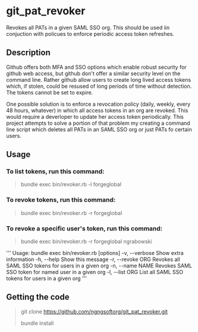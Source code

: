 # git_pat_revoker
Revokes all PATs in a given SAML SSO org. This should be used iin conjuction with policues to enforce periodic access token refreshes.

## Description
Github offers both MFA and SSO options which enable robust security for github web access, but github don't offer a similar security level on the command line. Rather github allow users to create long lived access tokens which, if stolen, could be resused of long periods of time without detection. The tokens cannot be set to expire.

One possible solution is to enforce a revocation policy (daily, weekly, every 48 hours, whatever) in which all access tokens in an org are revoked. This would require a deverloper to update her access token periodically. This project attempts to solve a portion of that problem my creating a command line script which deletes all PATs in an SAML SSO org or just PATs fo certain users.

## Usage
### To list tokens, run this command:
> bundle exec bin/revoker.rb -l forgeglobal
### To revoke tokens, run this command:
> bundle exec bin/revoker.rb -r forgeglobal
### To revoke a specific user's token, run this command:
> bundle exec bin/revoker.rb -r forgeglobal ngrabowski

'''
Usage: bundle exec bin/revoker.rb [options]
   -v, --verbose                    Show extra information
   -h, --help                       Show this message
   -r, --revoke ORG                 Revokes all SAML SSO tokens for users in a given org
   -n, --name NAME                  Revokes SAML SSO token for named user in a given org
   -l, --list ORG                   List all SAML SSO tokens for users in a given org
'''

## Getting the code
> git clone https://github.com/ngngsoftorg/git_pat_revoker.git
>
> bundle install


